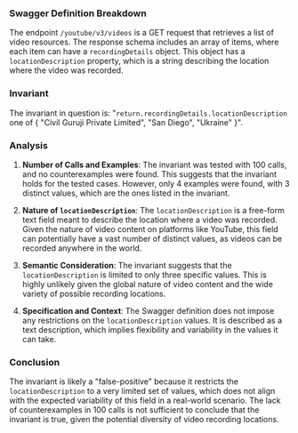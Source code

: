 ### Swagger Definition Breakdown
The endpoint `/youtube/v3/videos` is a GET request that retrieves a list of video resources. The response schema includes an array of items, where each item can have a `recordingDetails` object. This object has a `locationDescription` property, which is a string describing the location where the video was recorded.

### Invariant
The invariant in question is: "`return.recordingDetails.locationDescription` one of { "Civil Guruji Private Limited", "San Diego", "Ukraine" }".

### Analysis
1. **Number of Calls and Examples**: The invariant was tested with 100 calls, and no counterexamples were found. This suggests that the invariant holds for the tested cases. However, only 4 examples were found, with 3 distinct values, which are the ones listed in the invariant.

2. **Nature of `locationDescription`**: The `locationDescription` is a free-form text field meant to describe the location where a video was recorded. Given the nature of video content on platforms like YouTube, this field can potentially have a vast number of distinct values, as videos can be recorded anywhere in the world.

3. **Semantic Consideration**: The invariant suggests that the `locationDescription` is limited to only three specific values. This is highly unlikely given the global nature of video content and the wide variety of possible recording locations.

4. **Specification and Context**: The Swagger definition does not impose any restrictions on the `locationDescription` values. It is described as a text description, which implies flexibility and variability in the values it can take.

### Conclusion
The invariant is likely a "false-positive" because it restricts the `locationDescription` to a very limited set of values, which does not align with the expected variability of this field in a real-world scenario. The lack of counterexamples in 100 calls is not sufficient to conclude that the invariant is true, given the potential diversity of video recording locations.
